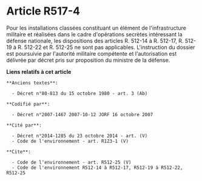 # Article R517-4

Pour les installations classées constituant un élément de l'infrastructure militaire et réalisées dans le cadre d'opérations
secrètes intéressant la défense nationale, les dispositions des articles R. 512-14 à R. 512-17, R. 512-19 à R. 512-22 et R.
512-25 ne sont pas applicables. L'instruction du dossier est poursuivie par l'autorité militaire compétente et l'autorisation
est délivrée par décret pris sur proposition du ministre de la défense.

**Liens relatifs à cet article**

	**Anciens textes**:

	  - Décret n°80-813 du 15 octobre 1980 - art. 3 (Ab)

	**Codifié par**:

	  - Décret n°2007-1467 2007-10-12 JORF 16 octobre 2007

	**Cité par**:

	  - Décret n°2014-1285 du 23 octobre 2014 - art. (V)
	  - Code de l'environnement - art. R123-1 (V)

	**Cite**:

	  - Code de l'environnement - art. R512-25 (V)
	  - Code de l'environnement R512-14 à R512-17, R512-19 à R512-22, R512-25
